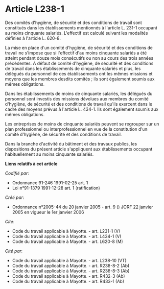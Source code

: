 # Article L238-1

Des comités d'hygiène, de sécurité et des conditions de travail sont constitués dans les établissements mentionnés à
l'article L. 231-1 occupant au moins cinquante salariés. L'effectif est calculé suivant les modalités définies à l'article L.
620-8.

La mise en place d'un comité d'hygiène, de sécurité et des conditions de travail ne s'impose que si l'effectif d'au moins
cinquante salariés a été atteint pendant douze mois consécutifs ou non au cours des trois années précédentes. A défaut de
comité d'hygiène, de sécurité et des conditions de travail dans les établissements de cinquante salariés et plus, les
délégués du personnel de ces établissements ont les mêmes missions et moyens que les membres desdits comités ; ils sont
également soumis aux mêmes obligations.

Dans les établissements de moins de cinquante salariés, les délégués du personnel sont investis des missions dévolues aux
membres du comité d'hygiène, de sécurité et des conditions de travail qu'ils exercent dans le cadre des moyens prévus à
l'article L. 434-1. Ils sont également soumis aux mêmes obligations.

Les entreprises de moins de cinquante salariés peuvent se regrouper sur un plan professionnel ou interprofessionnel en vue de
la constitution d'un comité d'hygiène, de sécurité et des conditions de travail.

Dans la branche d'activité du bâtiment et des travaux publics, les dispositions du présent article s'appliquent aux
établissements occupant habituellement au moins cinquante salariés.

**Liens relatifs à cet article**

_Codifié par_:

  - Ordonnance 91-246 1991-02-25 art. 1
  - Loi n°91-1379 1991-12-28 art. 1 (ratification)

_Créé par_:

  - Ordonnance n°2005-44 du 20 janvier 2005 - art. 9 () JORF 22 janvier 2005 en vigueur le 1er janvier 2006

_Cite_:

  - Code du travail applicable à Mayotte. - art. L231-1 (V)
  - Code du travail applicable à Mayotte. - art. L434-1 (V)
  - Code du travail applicable à Mayotte. - art. L620-8 (M)

_Cité par_:

  - Code du travail applicable à Mayotte. - art. L238-10 (VT)
  - Code du travail applicable à Mayotte. - art. R238-8-2 (Ab)
  - Code du travail applicable à Mayotte. - art. R238-8-3 (Ab)
  - Code du travail applicable à Mayotte. - art. R432-3 (Ab)
  - Code du travail applicable à Mayotte. - art. R433-1 (Ab)
